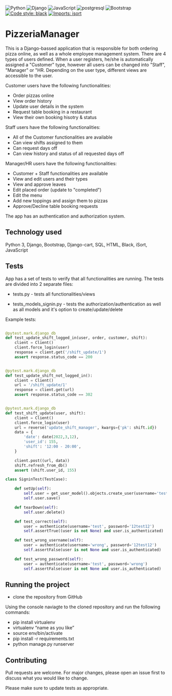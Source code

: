 ![Python](https://img.shields.io/badge/Python-3776AB?style=for-the-badge&logo=python&logoColor=white)
![Django](https://img.shields.io/badge/Django-092E20?style=for-the-badge&logo=django&logoColor=white)
![JavaScript](https://img.shields.io/badge/JavaScript-F7DF1E?style=for-the-badge&logo=JavaScript&logoColor=white)
![postgresql](https://img.shields.io/badge/PostgreSQL-316192?style=for-the-badge&logo=postgresql&logoColor=white)
	![Bootstrap](https://img.shields.io/badge/bootstrap-%23563D7C.svg?style=for-the-badge&logo=bootstrap&logoColor=white)
[![Code style: black](https://img.shields.io/badge/code%20style-black-000000.svg)](https://github.com/psf/black)
[![Imports: isort](https://img.shields.io/badge/%20imports-isort-%231674b1?style=flat&labelColor=ef8336)](https://pycqa.github.io/isort/)
# PizzeriaManager

This is a Django-bassed application that is responsible for both ordering pizza online, as well as a whole employee management system. There are 4 types of users defined. When a user registers, he/she is automatically assigned a "Customer" type, however all users can be changed into "Staff", "Manager" or "HR. Depending on the user type, different views are accessible to the user.

Customer users have the following functionalities:
* Order pizzas online
* View order history
* Update user details in the system
* Request table booking in a restaurant
* View their own booking hisotry & status

Staff users have the following functionalities:
* All of the Customer functionalities are available
* Can view shifts assigned to them
* Can request days off
* Can view history and status of all requested days off

Manager/HR users have the following functionalities:
* Customer + Staff functionalities are available
* View and edit users and their types
* View and approve leaves
* Edit placed order (update to "completed")
* Edit the menu
* Add new toppings and assign them to pizzas
* Approve/Decline table booking requests

The app has an authentication and authorization system.


## Technology used

Python 3, Django, Bootstrap, Django-cart, SQL, HTML, Black, iSort, JavaScript

## Tests

App has a set of tests to verify that all functionalities are running. The tests are divided into 2 separate files:
* tests.py - tests all functionalities/views

* tests_models_signin.py - tests the authorization/authentication as well as all models and it's option to create/update/delete

Example tests:
```python

@pytest.mark.django_db
def test_update_shift_logged_in(user, order, customer, shift):
    client = Client()
    client.force_login(user)
    response = client.get('/shift_update/1')
    assert response.status_code == 200


@pytest.mark.django_db
def test_update_shift_not_logged_in():
    client = Client()
    url = '/shift_update/1'
    response = client.get(url)
    assert response.status_code == 302


@pytest.mark.django_db
def test_shift_update(user, shift):
    client = Client()
    client.force_login(user)
    url = reverse('update_shift_manager', kwargs={'pk': shift.id})
    data = {
        'date': date(2022,3,12),
        'user_id': 155,
        'shift': '12:00 - 20:00',
    }

    client.post((url, data))
    shift.refresh_from_db()
    assert (shift.user_id, 155)
```
```python
class SigninTest(TestCase):

    def setUp(self):
        self.user = get_user_model().objects.create_user(username='test', password='12test12', email='test@example.com')
        self.user.save()

    def tearDown(self):
        self.user.delete()

    def test_correct(self):
        user = authenticate(username='test', password='12test12')
        self.assertTrue((user is not None) and user.is_authenticated)

    def test_wrong_username(self):
        user = authenticate(username='wrong', password='12test12')
        self.assertFalse(user is not None and user.is_authenticated)

    def test_wrong_password(self):
        user = authenticate(username='test', password='wrong')
        self.assertFalse(user is not None and user.is_authenticated)
```
## Running the project

* clone the repository from GitHub

Using the console naviagte to the cloned repository and run the following commands:

* pip install virtualenv
* virtualenv “name as you like”
* source env/bin/activate
* pip install -r requirements.txt
* python manage.py runserver

## Contributing
Pull requests are welcome. For major changes, please open an issue first to discuss what you would like to change.

Please make sure to update tests as appropriate.
